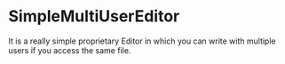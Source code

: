 # SimpleMultiUserEditor
It is a really simple proprietary Editor in which you can write with multiple users if you access the same file.
